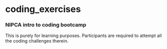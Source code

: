 # coding_exercises
### NIPCA intro to coding bootcamp

This is purely for learning purposes. Participants are required to attempt all the coding challenges therein.